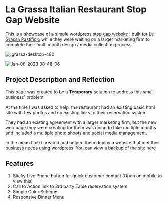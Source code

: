 # La Grassa Italian Restaurant Stop Gap Website
This is a showcase of a simple wordpress [stop gap website](https://onlinemexicancom.wpcomstaging.com/) I built for [La Grassa Pastificio](https://lagrassaitaliano.com/) 
while they were waiting on a larger marketing firm to complete their multi month design / media collection process. 

![lgrassa-desktop-480](https://user-images.githubusercontent.com/13119103/211199303-a0ea6c3f-d7c1-4873-8f0f-06558452187b.gif)

![Jan-08-2023 08-48-06](https://user-images.githubusercontent.com/13119103/211199569-c4366ef3-e1d9-41ce-84f0-67f72c1dc109.gif)


## Project Description and Reflection
This page was created to be a **Temporary** solution to address this small business' problem. 

At the time I was asked to help, the restaurant had an existing basic html site with few photos and no existing links to their reservation system. 

They had an existing agreement with a larger marketing firm, 
but the new web page they were creating for them was going to take multiple months 
and included a multiple photo shoots and social media management. 

In the mean time I created and helped them deploy a website that met their business needs using wordpress. You can view a backup of the site [here](https://onlinemexicancom.wpcomstaging.com/)
## Features
1. Sticky Live Phone button for quick customer contact (Open on mobile to view this)
2. Call to Action link to 3rd party Table reservation system 
3. Simple Color Scheme
4. Responsive Dinner Menu


